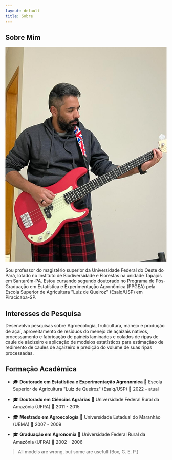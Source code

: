 ```yaml
---
layout: default
title: Sobre 
---
```


## Sobre Mim
<!--- ## About Me -->

<img class="profile-picture" src="bass.jpeg">

Sou professor do magistério superior da Universidade Federal do Oeste do Pará, lotado no Instituto de Biodiversidade e Florestas na unidade Tapajós em Santarém-PA. Estou cursando segundo doutorado no Programa de Pós-Graduação em Estatística e Experimentação Agronômica (PPGEA) pela Escola Superior de Agricultura "Luiz de Queiroz" (Esalq/USP) em Piracicaba-SP.

<!-- This is a jekyll based resume template. You can find the full source code on [GitHub](https://github.com/bk2dcradle/researcher) -->

## Interesses de Pesquisa
<!-- ## Research Interest -->

Desenvolvo pesquisas sobre Agroecologia, fruticultura, manejo e produção de açaí, aproveitamento de resíduos do menejo de açaizais nativos, processamento e fabricação de painéis laminados e colados de ripas de caule de aácizeiro e aplicação de modelos estatísticos para estimaçãao de redimento de caules de açaizeiro e predição do volume de suas ripas processadas.

<!-- ## Publications

1. F.Bar, J.Doe: Effects of having a placeholder of a name
2. S.Holmes, J.Watson: Consequences of living with a sociopath in London -->

## Formação Acadêmica
<!-- ## Academic Backgroung -->

- 🎓 **Doutorado em Estatística e Experimentação Agronomica**
  📍 Escola Superior de Agricultura "Luiz de Queiroz" (Esalq/USP)
  📅 2022 - atual

- 🎓 **Doutorado em Ciências Agrárias**
  📍 Universidade Federal Rural da Amazônia (UFRA)
  📅 2011 - 2015

- 🎓 **Mestrado em Agroecologia**
  📍 Universidade Estadual do Maranhão (UEMA)
  📅 2007 - 2009

- 🎓 **Graduação em Agronomia**
  📍 Universidade Federal Rural da Amazônia (UFRA)
  📅 2002 - 2006

<!-- This is a [link](http://google.com). Something *italics* and something **bold**. -->

<!-- Here is a table

Year | Award | Category
-----|-------|--------
2014 | Emmy  | Won Outstanding Lead Actor in a miniseries or a movie
2015 | BAFTA | Nominated for Best Leading Actor for Sherlock
2014 | Satellite | Won Best Actor miniseries or television film

Here is a horizontal rule

---

-->

<!-- Here is a blockquote -->

> All models are wrong, but some are usefull (Box, G. E. P.)

<!-- ## References

* Foo Bar: Head of Department, Placeholder Names, Lorem
* John Doe: Associate Professor, Department of Computer Science, Ipsum
-->
